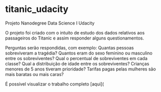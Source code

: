 # titanic_udacity
Projeto Nanodegree Data Science I Udacity

  O projeto foi criado com o intuito de estudo dos dados relativos aos passageiros do Titanic e assim responder alguns questionamentos.
  
  Perguntas serão respondidas, com exemplo:
  Quantas pessoas sobreviveram a tragédia?
  Quantos eram do sexo feminino ou masculino entre os sobreviventes?
  Qual o percentual de sobreviventes em cada classe?
  Qual a distribuição de idade entre os sobreviventes?
  Crianças menores de 5 anos tiveram prioridade?
  Tarifas pagas pelas mulheres são mais baratas ou mais caras?
  
  É possível visualizar o trabalho completo [aqui](
